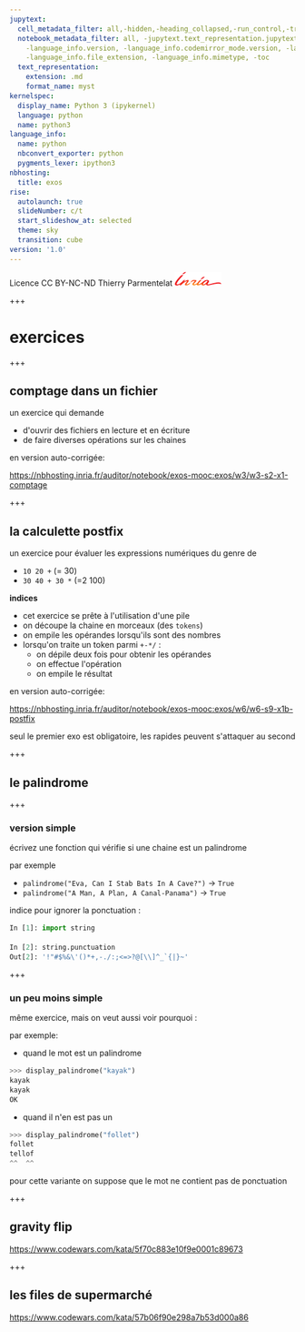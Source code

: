 ```yaml
---
jupytext:
  cell_metadata_filter: all,-hidden,-heading_collapsed,-run_control,-trusted
  notebook_metadata_filter: all, -jupytext.text_representation.jupytext_version, -jupytext.text_representation.format_version,
    -language_info.version, -language_info.codemirror_mode.version, -language_info.codemirror_mode,
    -language_info.file_extension, -language_info.mimetype, -toc
  text_representation:
    extension: .md
    format_name: myst
kernelspec:
  display_name: Python 3 (ipykernel)
  language: python
  name: python3
language_info:
  name: python
  nbconvert_exporter: python
  pygments_lexer: ipython3
nbhosting:
  title: exos
rise:
  autolaunch: true
  slideNumber: c/t
  start_slideshow_at: selected
  theme: sky
  transition: cube
version: '1.0'
---
```


<div class="licence">
<span>Licence CC BY-NC-ND</span>
<span>Thierry Parmentelat</span>
<span><img src="media/inria-25-alpha.png" /></span>
</div>

+++

# exercices

+++

## comptage dans un fichier

un exercice qui demande 

* d'ouvrir des fichiers en lecture et en écriture
* de faire diverses opérations sur les chaines

en version auto-corrigée:

https://nbhosting.inria.fr/auditor/notebook/exos-mooc:exos/w3/w3-s2-x1-comptage

+++

## la calculette postfix

un exercice pour évaluer les expressions numériques du genre de 

* `10 20 +`  (= 30)
* `30 40 + 30 *`  (=2 100)

**indices**

* cet exercice se prête à l'utilisation d'une pile
* on découpe la chaine en morceaux (des `tokens`)
* on empile les opérandes lorsqu'ils sont des nombres
* lorsqu'on traite un token parmi `+-*/` :
  * on dépile deux fois pour obtenir les opérandes
  * on effectue l'opération
  * on empile le résultat


en version auto-corrigée:

https://nbhosting.inria.fr/auditor/notebook/exos-mooc:exos/w6/w6-s9-x1b-postfix

seul le premier exo est obligatoire, les rapides peuvent s'attaquer au second

+++

## le palindrome

+++

### version simple 

écrivez une fonction qui vérifie si une chaine est un palindrome

par exemple

* `palindrome("Eva, Can I Stab Bats In A Cave?")` → `True`
* `palindrome("A Man, A Plan, A Canal-Panama")` → `True`

indice pour ignorer la ponctuation :

```python
In [1]: import string

In [2]: string.punctuation
Out[2]: '!"#$%&\'()*+,-./:;<=>?@[\\]^_`{|}~'
```

+++

### un peu moins simple

même exercice, mais on veut aussi voir pourquoi :

par exemple:

* quand le mot est un palindrome

```python
>>> display_palindrome("kayak")
kayak
kayak
OK
```

* quand il n'en est pas un

```python
>>> display_palindrome("follet")
follet
tellof
^^  ^^
```

pour cette variante on suppose que le mot ne contient pas de ponctuation

+++

## gravity flip

https://www.codewars.com/kata/5f70c883e10f9e0001c89673

+++

## les files de supermarché

https://www.codewars.com/kata/57b06f90e298a7b53d000a86
